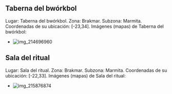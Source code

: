 ## Taberna del bwórkbol
Lugar: Taberna del bwórkbol.
Zona: Brakmar.
Subzona: Marmita.
Coordenadas de su ubicación: [-23,34].
Imágenes (mapas) de Taberna del bwórkbol:
- ![img_214696960](https://media.discordapp.net/attachments/1115311447145193482/1115351696625893526/214696960.jpg)

## Sala del ritual
Lugar: Sala del ritual.
Zona: Brakmar.
Subzona: Marmita.
Coordenadas de su ubicación: [-22,33].
Imágenes (mapas) de Sala del ritual:
- ![img_215876874](https://media.discordapp.net/attachments/1115311447145193482/1115352013715288174/215876874.jpg)
